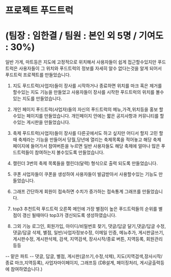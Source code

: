 # 프로젝트 푸드트럭
# (팀장 : 임한결 / 팀원 : 본인 외 5명 / 기여도 : 30%)
일반 가게, 마트등은 지도에 고정적으로 위치해서 사용자들이 쉽게 접근할수있지만
푸드트럭은 사용자들이 그 위치와 푸드트럭의 정보를 자세히 알수 없다는것을 알게 되어서 푸드트럭 프로젝트를 만들었습니다.

1. 지도
푸드트럭(사업자)들이 장사를 시작하거나 종료하면 위치를 마크 혹은 제거를 할수있는 지도 기능을 만들었고
사용자들이 장사를 시작한 푸드트럭의 위치를 볼수 있는 지도를 만들었습니다.

2. 개인 페이지
푸드트럭(사업자)들의 자신의 푸드트럭의 메뉴,가격,위치등을 홍보 할수있는 페이지를 만들었습니다.
개인페이지 안에는 짧은 공지사항과 커뮤니티를 할수있는 게시판을 만들었습니다.

3. 축제
푸드트럭(사업자)들이 장사를 다른곳에서도 하고 싶지만 어디서 할지 고민 할때 축제라는 기능을 만들어서
당월,당년에 열리는 축제목록을 적어놓고 해당 축제 페이지에 들어가서 참여버튼을 누르면 일반 사용자들도
해당 축제에 얼마나 많은 푸드트럭들이 참여하는지 볼수있도록 만들었습니다.

4. 캘린더
3번의 축제 목록들을 캘린더(달력) 형식으로 출력 되도록 만들었습니다.

5. 쿠폰
사업자들이 쿠폰을 생성하여 사용자들이 발급받아서 사용할수있는 기능도 만들었습니다.

6. 그래프
간단하게 회원이 접속하면 수치가 증가하는 접속통계 그래프를 만들었습니다.

7. top3 추천트럭
푸드트럭 오른쪽 메인에 가장 별점이 높은 푸드트럭들의 순위를 별점이 갱신 될때마다 top3가 갱신되도록 생성하였습니다.

8. 그외 기능
로그인, 회원가입, 아이디/비밀번호 찾기, 댓글/답글 달기,댓글/답글 수정, 댓글/답글 삭제, 별점, 일반/사업자정보수정, 이메일 인증, 메뉴추가, 게시판글쓰기, 게시판수정, 게시판삭제, 검색, 지역검색, 장사시작/종료 버튼, 지역등록, 회원관리등등

-- 맡은 파트 --
댓글, 답글, 별점, 게시판(글쓰기,수정,삭제), 지도(지역검색,장사시작/종료 마크,지역등록), 사업자마이페이지, 그래프등
(DB설계, 페이징처리, 게시글출력등에 참여하였습니다.)
